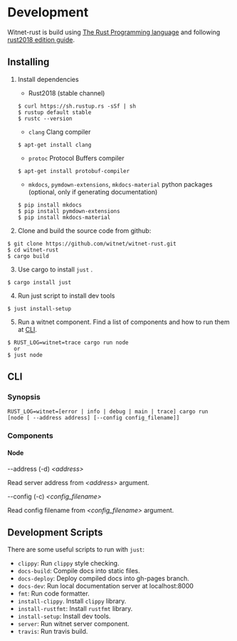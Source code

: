 # Development
Witnet-rust is build using [The Rust Programming language](https://rust-lang-nursery.github.io/edition-guide/introduction.html) and following [rust2018 edition guide](https://rust-lang-nursery.github.io/edition-guide/introduction.html).

## Installing

1. Install dependencies
    - Rust2018 (stable channel)
    ```
    $ curl https://sh.rustup.rs -sSf | sh
    $ rustup default stable
    $ rustc --version
    ```
    - `clang` Clang compiler
    ```
    $ apt-get install clang
    ```
    - `protoc` Protocol Buffers compiler
    ```
    $ apt-get install protobuf-compiler
    ```
    - `mkdocs`, `pymdown-extensions`, `mkdocs-material` python packages (optional, only if generating documentation)
    ```
    $ pip install mkdocs
    $ pip install pymdown-extensions
    $ pip install mkdocs-material
    ```

2. Clone and build the source code from github:
  ```
  $ git clone https://github.com/witnet/witnet-rust.git
  $ cd witnet-rust
  $ cargo build
  ```
3. Use cargo to install ```just``` .
  ```
  $ cargo install just
  ```
4. Run just script to install dev tools
  ```
  $ just install-setup
  ```
5. Run a witnet component. Find a list of components and how to run them at [CLI](#cli).
  ```
  $ RUST_LOG=witnet=trace cargo run node
    or
  $ just node
  ```

## CLI
### Synopsis
    RUST_LOG=witnet=[error | info | debug | main | trace] cargo run
    [node [ --address address] [--config config_filename]]

### Components

#### Node
  --address (-d) *&lt;address&gt;*

  Read server address from *&lt;address&gt;* argument.

  --config (-c) *&lt;config_filename&gt;*

  Read config filename from *&lt;config_filename&gt;* argument.

## Development Scripts

  There are some useful scripts to run with ```just```:

  - ```clippy```: Run ```clippy``` style checking.
  - ```docs-build```: Compile docs into static files.
  - ```docs-deploy```: Deploy compiled docs into gh-pages branch.
  - ```docs-dev```: Run local documentation server at localhost:8000
  - ```fmt```: Run code formatter.
  - ```install-clippy```. Install ```clippy``` library.
  - ```install-rustfmt```: Install ```rustfmt``` library.
  - ```install-setup```: Install dev tools.
  - ```server```: Run witnet server component.
  - ```travis```: Run travis build.
